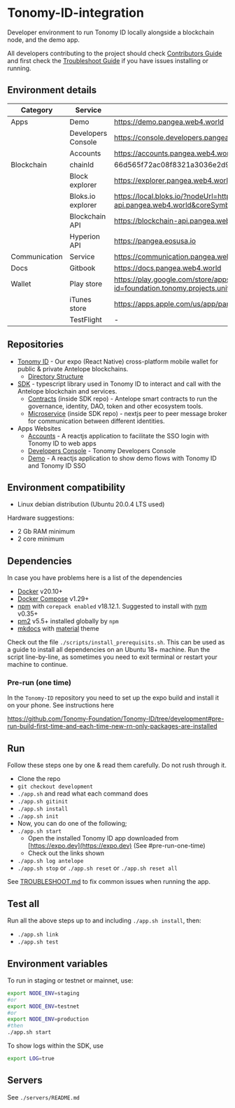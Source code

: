 # Tonomy-ID-integration

Developer environment to run Tonomy ID locally alongside a blockchain node, and the demo app.

All developers contributing to the project should check [Contributors Guide](./CONTRIBUTING.md) and first check the [Troubleshoot Guide](./TROUBLESHOOT.md) if you have issues installing or running.

## Environment details

| Category | Service | Production | Testnet | Staging |
|---|---|---|---|---|
| Apps | Demo | <https://demo.pangea.web4.world> | <https://demo.testnet.pangea.web4.world> | <https://demo.staging.tonomy.foundation> |
|  | Developers Console | <https://console.developers.pangea.web4.world> | <https://console.developers.testnet.pangea.web4.world> | <https://console.developers.staging.tonomy.foundation> |
|  | Accounts | <https://accounts.pangea.web4.world> | <https://accounts.testnet.pangea.web4.world> | <https://accounts.staging.tonomy.foundation> |
| Blockchain | chainId | 66d565f72ac08f8321a3036e2d92eea7f96ddc90599bdbfc2d025d810c74c248 | 8a34ec7df1b8cd06ff4a8abbaa7cc50300823350cadc59ab296cb00d104d2b8f | - |
|  | Block explorer | <https://explorer.pangea.web4.world> | <https://explorer.testnet.pangea.web4.world> | - |
|  | Bloks.io explorer | <https://local.bloks.io/?nodeUrl=https%3A%2F%2Fblockchain-api.pangea.web4.world&coreSymbol=LEOS&corePrecision=6&systemDomain=eosio> | <https://local.bloks.io/?nodeUrl=https%3A%2F%2Fblockchain-api-testnet.pangea.web4.world&coreSymbol=LEOS&corePrecision=6&systemDomain=eosio> | <https://local.bloks.io/?nodeUrl=https%3A%2F%2Fblockchain-api-staging.tonomy.foundation&coreSymbol=LEOS&corePrecision=6&systemDomain=eosio> |
|  | Blockchain API | <https://blockchain-api.pangea.web4.world> | <https://blockchain-api-testnet.pangea.web4.world> | <https://blockchain-api-staging.tonomy.foundation> |
|  | Hyperion API | <https://pangea.eosusa.io> | <https://test.pangea.eosusa.io> | - |
| Communication | Service | <https://communication.pangea.web4.world> | <https://communication.testnet.pangea.web4.world> | <https://communication.staging.tonomy.foundation> |
| Docs | Gitbook | <https://docs.pangea.web4.world> | - | <https://docs.staging.tonomy.foundation> |
| Wallet | Play store | <https://play.google.com/store/apps/details?id=foundation.tonomy.projects.unitedwallet> | <https://play.google.com/store/apps/details?id=foundation.tonomy.projects.pangeatestnet> | <https://play.google.com/store/apps/details?id=foundation.tonomy.projects.tonomyidstaging> |
|  | iTunes store | <https://apps.apple.com/us/app/pangea.web4.world/id1663471436> | - | - |
|  | TestFlight | - | <https://testflight.apple.com/join/ou7KmYiE> | <https://testflight.apple.com/join/7Bdd9jdB> |

## Repositories

- [Tonomy ID](https://github.com/Tonomy-Foundation/Tonomy-ID) - Our expo (React Native) cross-platform mobile wallet for public & private Antelope blockchains.
  - [Directory Structure](https://learn.habilelabs.io/best-folder-structure-for-react-native-project-a46405bdba7)
- [SDK](https://github.com/Tonomy-Foundation/Tonomy-ID-SDK) - typescript library used in Tonomy ID to interact and call with the Antelope blockchain and services.
  - [Contracts](https://github.com/Tonomy-Foundation/Tonomy-Contracts) (inside SDK repo) - Antelope smart contracts to run the governance, identity, DAO, token and other ecosystem tools.
  - [Microservice](https://github.com/Tonomy-Foundation/Tonomy-Communication) (inside SDK repo) - nextjs peer to peer message broker for communication between different identities.
- Apps Websites
  - [Accounts](https://github.com/Tonomy-Foundation/Tonomy-App-Websites/tree/master/src/accounts) - A reactjs application to facilitate the SSO login with Tonomy ID to web apps
  - [Developers Console](https://github.com/Tonomy-Foundation/Tonomy-App-Websites/tree/master/src/developersConsole) - Tonomy Developers Console
  - [Demo](https://github.com/Tonomy-Foundation/Tonomy-App-Websites/tree/master/src/demo) - A reactjs application to show demo flows with Tonomy ID and Tonomy ID SSO

## Environment compatibility

- Linux debian distribution (Ubuntu 20.0.4 LTS used)

Hardware suggestions:

- 2 Gb RAM minimum
- 2 core minimum

## Dependencies

In case you have problems here is a list of the dependencies

- [Docker](http://docs.docker.com) v20.10+
- [Docker Compose](http://docs.docker.com/compose/) v1.29+
- [npm](https://www.npmjs.com/) with `corepack enabled` v18.12.1. Suggested to install with [nvm](https://github.com/nvm-sh/nvm) v0.35+
- [pm2](https://pm2.io) v5.5+ installed globally by `npm`
- [mkdocs](https://www.mkdocs.org) with [material](https://squidfunk.github.io/mkdocs-material) theme

Check out the file `./scripts/install_prerequisits.sh`. This can be used as a guide to install all dependencies on an Ubuntu 18+ machine. Run the script line-by-line, as sometimes you need to exit terminal or restart your machine to continue.

### Pre-run (one time)

In the `Tonomy-ID` repository you need to set up the expo build and install it on your phone. See instructions here

<https://github.com/Tonomy-Foundation/Tonomy-ID/tree/development#pre-run-build-first-time-and-each-time-new-rn-only-packages-are-installed>

## Run

Follow these steps one by one & read them carefully. Do not rush through it.

- Clone the repo
- `git checkout development`
- `./app.sh` and read what each command does
- `./app.sh gitinit`
- `./app.sh install`
- `./app.sh init`
- Now, you can do one of the following;
- `./app.sh start`
  - Open the installed Tonomy ID app downloaded from [https://expo.dev](https://expo.dev) (See #pre-run-one-time)
  - Check out the links shown
- `./app.sh log antelope`
- `./app.sh stop` or `./app.sh reset` or `./app.sh reset all`

See [TROUBLESHOOT.md](./TROUBLESHOOT.md) to fix common issues when running the app.

## Test all

Run all the above steps up to and including `./app.sh install`, then:

- `./app.sh link`
- `./app.sh test`

## Environment variables

To run in staging or testnet or mainnet, use:

```bash
export NODE_ENV=staging
#or
export NODE_ENV=testnet
#or 
export NODE_ENV=production
#then
./app.sh start
```

To show logs within the SDK, use

```bash
export LOG=true
```

## Servers

See `./servers/README.md`
